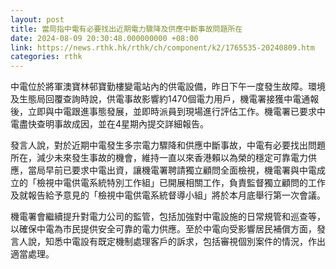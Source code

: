 ```yaml
---
layout: post
title: 當局指中電有必要找出近期電力驟降及供應中斷事故問題所在
date: 2024-08-09 20:30:48.000000000 +08:00
link: https://news.rthk.hk/rthk/ch/component/k2/1765535-20240809.htm
categories: rthk
---
```


中電位於將軍澳寶林邨寶勤樓變電站內的供電設備，昨日下午一度發生故障。環境及生態局回覆查詢時說，供電事故影響約1470個電力用戶，機電署接獲中電通報後，立即與中電跟進事態發展，並即時派員到現場進行評估工作。機電署已要求中電盡快查明事故成因，並在4星期內提交詳細報告。

發言人說，對於近期中電發生多宗電力驟降和供應中斷事故，中電有必要找出問題所在，減少未來發生事故的機會，維持一直以來香港賴以為榮的穩定可靠電力供應，當局早前已要求中電出資，讓機電署聘請獨立顧問全面檢視，機電署與中電成立的「檢視中電供電系統特別工作組」已開展相關工作，負責監督獨立顧問的工作及就報告給予意見的「檢視中電供電系統督導小組」將於本月底舉行第一次會議。

機電署會繼續提升對電力公司的監管，包括加強對中電設施的日常規管和巡查等，以確保中電為市民提供安全可靠的電力供應。至於中電向受影響居民補償方面，發言人說，知悉中電設有既定機制處理客戶的訴求，包括審視個別案件的情況，作出適當處理。
